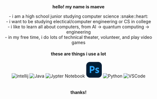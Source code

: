 <div align="center">
  <b> hello! my name is maeve </b>
  <br />
<p> 
- i am a high school junior studying computer science :snake::heart:
  <br />
- i want to be studying electical/computer engineering or CS in college
  <br />
- i like to learn all about computers, from AI -> quantum computing -> engineering
  <br />
- in my free time, i do lots of technical theater, volunteer, and play video games
  <br />
</p>
</div>

<div align = "center">
<h4> these are things i use a lot</h4>
<img alt = "intellij" src= "https://raw.githubusercontent.com/marwin1991/profile-technology-icons/refs/heads/main/icons/intellij.png" width = "10%" />
<img alt = "Java" src = "https://raw.githubusercontent.com/marwin1991/profile-technology-icons/refs/heads/main/icons/java.png" width = "10%"/>
<img alt = "Jypter Notebook" src = "https://raw.githubusercontent.com/marwin1991/profile-technology-icons/refs/heads/main/icons/jupyter_notebook.png" width = "10%" />
<img src= "Photoshop.svg" alt="Photoshop" width = "10%">
<img alt="Python" src="https://raw.githubusercontent.com/marwin1991/profile-technology-icons/refs/heads/main/icons/python.png" width = "10%" />
<img alt = "VSCode" src = "https://raw.githubusercontent.com/marwin1991/profile-technology-icons/refs/heads/main/icons/visual_studio_code.png" width = "10%" />
<br />
<br />

<h4> thanks! </h4>

</div>
